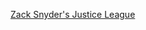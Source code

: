 [Zack Snyder's Justice League](https://towardsdatascience.com/how-to-dockerize-an-existing-flask-application-115408463e1c)
